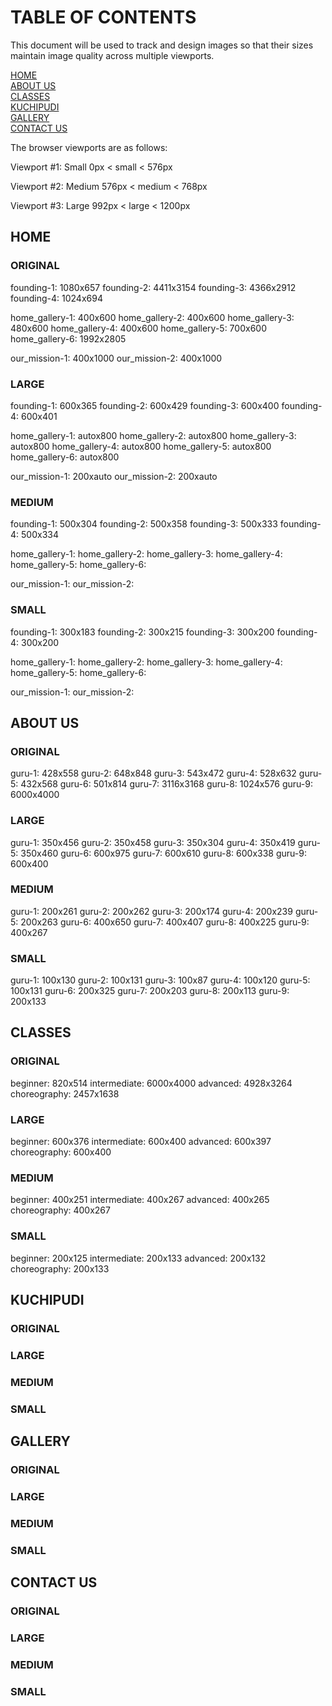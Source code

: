 # TABLE OF CONTENTS

This document will be used to track and design images so that their sizes maintain image quality across multiple viewports.

[HOME](#home)  
[ABOUT US](#about-us)  
[CLASSES](#classes)  
[KUCHIPUDI](#kuchipudi)  
[GALLERY](#gallery)  
[CONTACT US](#contact-us)

The browser viewports are as follows:

Viewport #1: Small
0px < small < 576px

Viewport #2: Medium
576px < medium < 768px

Viewport #3: Large
992px < large < 1200px

## HOME

### ORIGINAL

founding-1: 1080x657
founding-2: 4411x3154
founding-3: 4366x2912
founding-4: 1024x694

home_gallery-1: 400x600
home_gallery-2: 400x600
home_gallery-3: 480x600
home_gallery-4: 400x600
home_gallery-5: 700x600
home_gallery-6: 1992x2805

our_mission-1: 400x1000
our_mission-2: 400x1000

### LARGE

founding-1: 600x365
founding-2: 600x429
founding-3: 600x400
founding-4: 600x401

home_gallery-1: autox800
home_gallery-2: autox800
home_gallery-3: autox800
home_gallery-4: autox800
home_gallery-5: autox800
home_gallery-6: autox800

our_mission-1: 200xauto
our_mission-2: 200xauto

### MEDIUM

founding-1: 500x304
founding-2: 500x358
founding-3: 500x333
founding-4: 500x334

home_gallery-1:
home_gallery-2:
home_gallery-3:
home_gallery-4:
home_gallery-5:
home_gallery-6:

our_mission-1:
our_mission-2:

### SMALL

founding-1: 300x183
founding-2: 300x215
founding-3: 300x200
founding-4: 300x200

home_gallery-1:
home_gallery-2:
home_gallery-3:
home_gallery-4:
home_gallery-5:
home_gallery-6:

our_mission-1:
our_mission-2:

## ABOUT US

### ORIGINAL

guru-1: 428x558
guru-2: 648x848
guru-3: 543x472
guru-4: 528x632
guru-5: 432x568
guru-6: 501x814
guru-7: 3116x3168
guru-8: 1024x576
guru-9: 6000x4000

### LARGE

guru-1: 350x456
guru-2: 350x458
guru-3: 350x304
guru-4: 350x419
guru-5: 350x460
guru-6: 600x975
guru-7: 600x610
guru-8: 600x338
guru-9: 600x400

### MEDIUM

guru-1: 200x261
guru-2: 200x262
guru-3: 200x174
guru-4: 200x239
guru-5: 200x263
guru-6: 400x650
guru-7: 400x407
guru-8: 400x225
guru-9: 400x267

### SMALL

guru-1: 100x130
guru-2: 100x131
guru-3: 100x87
guru-4: 100x120
guru-5: 100x131
guru-6: 200x325
guru-7: 200x203
guru-8: 200x113
guru-9: 200x133

## CLASSES

### ORIGINAL

beginner: 820x514
intermediate: 6000x4000
advanced: 4928x3264
choreography: 2457x1638

### LARGE

beginner: 600x376
intermediate: 600x400
advanced: 600x397
choreography: 600x400

### MEDIUM

beginner: 400x251
intermediate: 400x267
advanced: 400x265
choreography: 400x267

### SMALL

beginner: 200x125
intermediate: 200x133
advanced: 200x132
choreography: 200x133

## KUCHIPUDI

### ORIGINAL

### LARGE

### MEDIUM

### SMALL

## GALLERY

### ORIGINAL

### LARGE

### MEDIUM

### SMALL

## CONTACT US

### ORIGINAL

### LARGE

### MEDIUM

### SMALL
